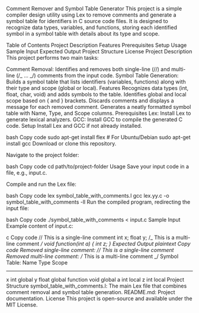 Comment Remover and Symbol Table Generator
This project is a simple compiler design utility using Lex to remove comments and generate a symbol table for identifiers in C source code files. It is designed to recognize data types, variables, and functions, storing each identified symbol in a symbol table with details about its type and scope.

Table of Contents
Project Description
Features
Prerequisites
Setup
Usage
Sample Input
Expected Output
Project Structure
License
Project Description
This project performs two main tasks:

Comment Removal: Identifies and removes both single-line (//) and multi-line (/_ ... _/) comments from the input code.
Symbol Table Generation: Builds a symbol table that lists identifiers (variables, functions) along with their type and scope (global or local).
Features
Recognizes data types (int, float, char, void) and adds symbols to the table.
Identifies global and local scope based on { and } brackets.
Discards comments and displays a message for each removed comment.
Generates a neatly formatted symbol table with Name, Type, and Scope columns.
Prerequisites
Lex: Install Lex to generate lexical analyzers.
GCC: Install GCC to compile the generated C code.
Setup
Install Lex and GCC if not already installed.

bash
Copy code
sudo apt-get install flex # For Ubuntu/Debian
sudo apt-get install gcc
Download or clone this repository.

Navigate to the project folder:

bash
Copy code
cd path/to/project-folder
Usage
Save your input code in a file, e.g., input.c.

Compile and run the Lex file:

bash
Copy code
lex symbol_table_with_comments.l
gcc lex.yy.c -o symbol_table_with_comments -ll
Run the compiled program, redirecting the input file:

bash
Copy code
./symbol_table_with_comments < input.c
Sample Input
Example content of input.c:

c
Copy code
// This is a single-line comment
int x;
float y;
/_ This is a
multi-line comment _/
void function(int a) {
int z;
}
Expected Output
plaintext
Copy code
Removed single-line comment: // This is a single-line comment
Removed multi-line comment: /_ This is a
multi-line comment _/
Symbol Table:
Name Type Scope

---

x int global
y float global
function void global
a int local
z int local
Project Structure
symbol_table_with_comments.l: The main Lex file that combines comment removal and symbol table generation.
README.md: Project documentation.
License
This project is open-source and available under the MIT License.
